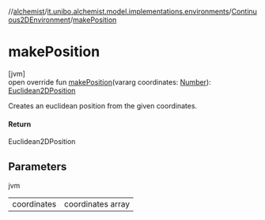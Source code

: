 //[alchemist](../../../index.md)/[it.unibo.alchemist.model.implementations.environments](../index.md)/[Continuous2DEnvironment](index.md)/[makePosition](make-position.md)

# makePosition

[jvm]\
open override fun [makePosition](make-position.md)(vararg coordinates: [Number](https://kotlinlang.org/api/latest/jvm/stdlib/kotlin/-number/index.html)): [Euclidean2DPosition](../../it.unibo.alchemist.model.implementations.positions/-euclidean2-d-position/index.md)

Creates an euclidean position from the given coordinates.

#### Return

Euclidean2DPosition

## Parameters

jvm

| | |
|---|---|
| coordinates | coordinates array |
